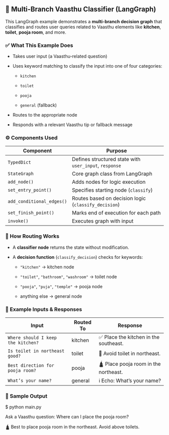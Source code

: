 ## 🧭 Multi-Branch Vaasthu Classifier (LangGraph)

This LangGraph example demonstrates a **multi-branch decision graph** that classifies and routes user queries related to Vaasthu elements like **kitchen**, **toilet**, **pooja room**, and more.

### ✅ What This Example Does

- Takes user input (a Vaasthu-related question)

- Uses keyword matching to classify the input into one of four categories:

  - `kitchen`

  - `toilet`

  - `pooja`

  - `general` (fallback)

- Routes to the appropriate node

- Responds with a relevant Vaasthu tip or fallback message

### ⚙️ Components Used

| Component                | Purpose                                                   |
|--------------------------|-----------------------------------------------------------|
| `TypedDict`              | Defines structured state with `user_input`, `response`    |
| `StateGraph`             | Core graph class from LangGraph                           |
| `add_node()`             | Adds nodes for logic execution                            |
| `set_entry_point()`      | Specifies starting node (`classify`)                      |
| `add_conditional_edges()`| Routes based on decision logic (`classify_decision`)      |
| `set_finish_point()`     | Marks end of execution for each path                      |
| `invoke()`               | Executes graph with input                                 |

### 🧠 How Routing Works

- A **classifier node** returns the state without modification.

- A **decision function** (`classify_decision`) checks for keywords:

  - `"kitchen"` → kitchen node

  - `"toilet"`, `"bathroom"`, `"washroom"` → toilet node

  - `"pooja"`, `"puja"`, `"temple"` → pooja node

  - anything else → general node

### 🧪 Example Inputs & Responses

| Input                                   | Routed To | Response                                                           |
|----------------------------------------|-----------|--------------------------------------------------------------------|
| `Where should I keep the kitchen?`     | kitchen   | ✅ Place the kitchen in the southeast.                             |
| `Is toilet in northeast good?`         | toilet    | 🚫 Avoid toilet in northeast.                                      |
| `Best direction for pooja room?`       | pooja     | 🛕 Place pooja room in the northeast.                              |
| `What’s your name?`                    | general   | ℹ️ Echo: What’s your name?                                         |

### 🚀 Sample Output

$ python main.py

Ask a Vaasthu question: Where can I place the pooja room?

🛕 Best to place pooja room in the northeast. Avoid above toilets.
